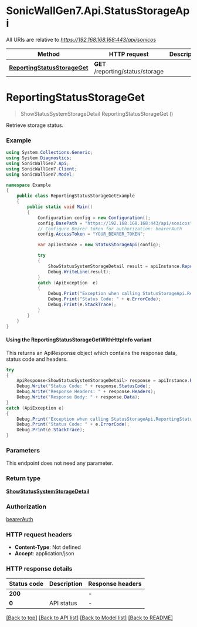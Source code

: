 # SonicWallGen7.Api.StatusStorageApi

All URIs are relative to *https://192.168.168.168:443/api/sonicos*

| Method | HTTP request | Description |
|--------|--------------|-------------|
| [**ReportingStatusStorageGet**](StatusStorageApi.md#reportingstatusstorageget) | **GET** /reporting/status/storage |  |

<a id="reportingstatusstorageget"></a>
# **ReportingStatusStorageGet**
> ShowStatusSystemStorageDetail ReportingStatusStorageGet ()



Retrieve storage status.

### Example
```csharp
using System.Collections.Generic;
using System.Diagnostics;
using SonicWallGen7.Api;
using SonicWallGen7.Client;
using SonicWallGen7.Model;

namespace Example
{
    public class ReportingStatusStorageGetExample
    {
        public static void Main()
        {
            Configuration config = new Configuration();
            config.BasePath = "https://192.168.168.168:443/api/sonicos";
            // Configure Bearer token for authorization: bearerAuth
            config.AccessToken = "YOUR_BEARER_TOKEN";

            var apiInstance = new StatusStorageApi(config);

            try
            {
                ShowStatusSystemStorageDetail result = apiInstance.ReportingStatusStorageGet();
                Debug.WriteLine(result);
            }
            catch (ApiException  e)
            {
                Debug.Print("Exception when calling StatusStorageApi.ReportingStatusStorageGet: " + e.Message);
                Debug.Print("Status Code: " + e.ErrorCode);
                Debug.Print(e.StackTrace);
            }
        }
    }
}
```

#### Using the ReportingStatusStorageGetWithHttpInfo variant
This returns an ApiResponse object which contains the response data, status code and headers.

```csharp
try
{
    ApiResponse<ShowStatusSystemStorageDetail> response = apiInstance.ReportingStatusStorageGetWithHttpInfo();
    Debug.Write("Status Code: " + response.StatusCode);
    Debug.Write("Response Headers: " + response.Headers);
    Debug.Write("Response Body: " + response.Data);
}
catch (ApiException e)
{
    Debug.Print("Exception when calling StatusStorageApi.ReportingStatusStorageGetWithHttpInfo: " + e.Message);
    Debug.Print("Status Code: " + e.ErrorCode);
    Debug.Print(e.StackTrace);
}
```

### Parameters
This endpoint does not need any parameter.
### Return type

[**ShowStatusSystemStorageDetail**](ShowStatusSystemStorageDetail.md)

### Authorization

[bearerAuth](../README.md#bearerAuth)

### HTTP request headers

 - **Content-Type**: Not defined
 - **Accept**: application/json


### HTTP response details
| Status code | Description | Response headers |
|-------------|-------------|------------------|
| **200** |  |  -  |
| **0** | API status |  -  |

[[Back to top]](#) [[Back to API list]](../README.md#documentation-for-api-endpoints) [[Back to Model list]](../README.md#documentation-for-models) [[Back to README]](../README.md)

